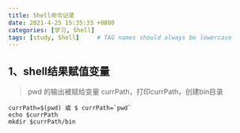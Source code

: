```yaml
---
title: Shell命令记录
date: 2021-4-25 15:35:33 +0800
categories: [学习, Shell]
tags: [study, Shell]     # TAG names should always be lowercase
---
```


## 1、shell结果赋值变量

>pwd 的输出被赋给变量 currPath，打印currPath，创建bin目录

```shell
currPath=$(pwd) 或 $ currPath=`pwd`
echo $currPath
mkdir $currPath/bin
```
